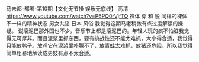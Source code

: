 马未都-都嘟-第10期【文化无节操 娱乐无底线】 高清
https://www.youtube.com/watch?v=P6PQ0rVjfTQ
裸体
穿 和 脱
同样的裸体 不一样的精神状态
男女共浴 日本
风俗
我觉得这期马老稍微有点过度解读的嫌疑。 说滚泥巴那外国也不少，音乐节上都是滚泥巴的。年轻人玩的疯不怕脏我觉得无可厚非。而且泥浆里抓东西，要有挑战性还不能太难抓，大小得合适，我觉得只能放鸭子。放鸡它在泥浆里扑腾不了，放青蛙太难抓，放猪还危险。所以我觉得简单粗暴地解读成男妓有点不太合适。
